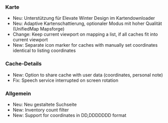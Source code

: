 ### Karte
- Neu: Unterstützung für Elevate Winter Design im Kartendownloader
- Neu: Adaptive Kartenschattierung, optionaler Modus mit hoher Qualität (UnifiedMap Mapsforge)
- Change: Keep current viewport on mapping a list, if all caches fit into current viewport
- New: Separate icon marker for caches with manually set coordinates identical to listing coordinates

### Cache-Details
- New: Option to share cache with user data (coordinates, personal note)
- Fix: Speech service interrupted on screen rotation

### Allgemein
- Neu: Neu gestaltete Suchseite
- New: Inventory count filter
- New: Support for coordinates in DD,DDDDDDD format
